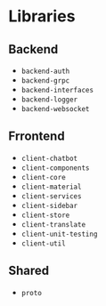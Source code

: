 # Libraries

## Backend

- `backend-auth`
- `backend-grpc`
- `backend-interfaces`
- `backend-logger`
- `backend-websocket`

## Frrontend

- `client-chatbot`
- `client-components`
- `client-core`
- `client-material`
- `client-services`
- `client-sidebar`
- `client-store`
- `client-translate`
- `client-unit-testing`
- `client-util`

## Shared

- `proto`
